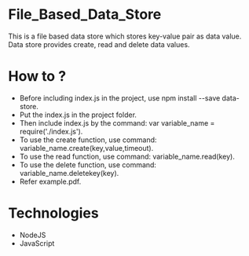 # File_Based_Data_Store
This is a file based data store which stores key-value pair as data value. Data store provides create, read and delete data values.

# How to ?
* Before including index.js in the project, use npm install --save data-store.
* Put the index.js in the project folder.
* Then include index.js by the command: var variable_name = require('./index.js'). 
* To use the create function, use command: variable_name.create(key,value,timeout).
* To use the read function, use command: variable_name.read(key).
* To use the delete function, use command: variable_name.deletekey(key).
* Refer example.pdf.

# Technologies
* NodeJS
* JavaScript

